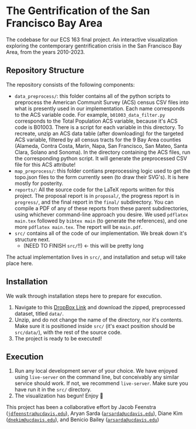 # The Gentrification of the San Francisco Bay Area 

The codebase for our ECS 163 final project. An interactive visualization exploring the contemporary gentrification crisis in the San Francisco Bay Area, from the years 2010-2023.

## Repository Structure

The repository consists of the following components:

- `data_preprocess/`: this folder contains all of the python scripts to preprocess the American Communit Survey (ACS) census CSV files into what is presently used in our implementation. Each name corresponds to the ACS variable code. For example, `b01003_data_filter.py` corresponds to the Total Population ACS variable, because it's ACS code is B01003. There is a script for each variable in this directory. To recreate, unzip an ACS data table (after downloading) for the targeted ACS variable, filtered by all census tracts for the 9 Bay Area counties (Alameda, Contra Costa, Marin, Napa, San Francisco, San Mateo, Santa Clara, Solano and Sonoma). In the directory containing the ACS files, run the corresponding python script. It will generate the preprocessed CSV file for this ACS attribute!
- `map_preprocess/`: this folder contians preprocessing logic used to get the topo.json files to the form currently seen (to draw their SVG's). It is here mostly for posterity.
- `reports/`: All the source code for the LaTeX reports written for this project. The proposal report is in `proposal/`, the progress report is in `progress/`, and the final report in the `final/` subdirectory. You can compile a PDF of any of these reports from these parent subdirectories, using whichever command-line approach you desire. We used `pdflatex main.tex` followed by `bibtex main` (to generate the references), and one more `pdflatex main.tex`. The report will be `main.pdf`.
- `src/` contains all of the code of our implementation. We break down it's structure next.
    - (NEED TO FINISH `src/`!!) <- this will be pretty long
 
The actual implementation lives in `src/`, and installation and setup will take place here.

## Installation

We walk through installation steps here to prepare for execution.

1. Navigate to this [DropBox Link]([https://www.dropbox.com/scl/fo/jk7hzesqrmk1rj6cyiy25/AGJSShiGR5IBjCmfht8mKiw?rlkey=k7syl4gqx0d89zpmciyyait39&st=mw99bhws&dl=0](https://www.dropbox.com/scl/fo/jk7hzesqrmk1rj6cyiy25/AGJSShiGR5IBjCmfht8mKiw?rlkey=k7syl4gqx0d89zpmciyyait39&st=yxseja76&dl=0)) and download the zipped, preprocessed dataset, titled `data/`.
2. Unzip, and do not change the name of the directory, nor it's contents. Make sure it is positioned inside `src/` (it's exact position should be `src/data/`), with the rest of the source code.
3. The project is ready to be executed!

## Execution

1. Run any local development server of your choice. We have enjoyed using `live-server` on the command line, but conceivably any similar service should work. If not, we recommend `live-server`. Make sure you have run it in the `src/` directory.
2. The visualization has begun! Enjoy 🙂


This project has been a collaborative effort by Jacob Feenstra ([`jdfeenstra@ucdavis.edu`](jdfeenstra@ucdavis.edu)), Aryan Sarda ([`arsarda@ucdavis.edu`](arsarda@ucdavis.edu)), Diane Kim ([`dnekim@ucdavis.edu`](dnekim@ucdavis.edu)), and Benicio Bailey ([`arsarda@ucdavis.edu`](arsarda@ucdavis.edu))
